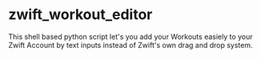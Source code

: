 # zwift_workout_editor
This shell based python script let's you add your Workouts easiely to your Zwift Account by text inputs instead of Zwift's own drag and drop system.
